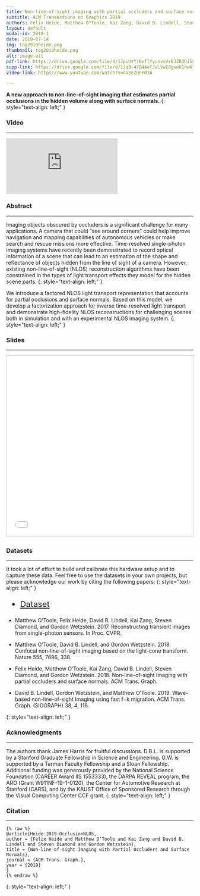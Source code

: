 ```yaml
---
title: Non-line-of-sight imaging with partial occluders and surface normals 
subtitle: ACM Transactions on Graphics 2019 
authors: Felix Heide, Matthew O"Toole, Kai Zang, David B. Lindell, Steven Diamond, Gordon Wetzstein 
layout: default
modal-id: 2019-1
date: 2019-07-14
img: tog2019heide.png
thumbnail: tog2019heide.png
alt: image-alt
pdf-link: https://drive.google.com/file/d/1JpuUYYrNvTlYyunvsVrBJZRdDJ5SVEed/view 
supp-link: https://drive.google.com/file/d/1Jq9-47B44eTJwLVwE0gweU1nw6lqB1kz/view
video-link: https://www.youtube.com/watch?v=nVoEZuFFMzA

---
```


**A new approach to non-line-of-sight imaging that estimates partial occlusions in the hidden volume along with surface normals.**
{: style="text-align: left;" }


### Video
- - -
<div class="embed-responsive embed-responsive-16by9">
<iframe class="embed-responsive-item" src="https://www.youtube.com/embed/nVoEZuFFMzA" frameborder="0" allow="accelerometer; autoplay; encrypted-media; gyroscope; picture-in-picture" allowfullscreen></iframe>
</div>

### Abstract
- - -
Imaging objects obscured by occluders is a significant challenge for many applications. A camera that could “see around corners” could help improve navigation and mapping capabilities of autonomous vehicles or make search and rescue missions more effective. Time-resolved single-photon imaging systems have recently been demonstrated to record optical information of a scene that can lead to an estimation of the shape and reflectance of objects hidden from the line of sight of a camera. However, existing non-line-of-sight (NLOS) reconstruction algorithms have been constrained in the types of light transport effects they model for the hidden scene parts.
{: style="text-align: left;" }

We introduce a factored NLOS light transport representation that accounts for partial occlusions and surface normals. Based on this model, we develop a factorization approach for inverse time-resolved light transport and demonstrate high-fidelity NLOS reconstructions for challenging scenes both in simulation and with an experimental NLOS imaging system.
{: style="text-align: left;" }

### Slides
- - -
<iframe src="//www.slideshare.net/slideshow/embed_code/key/t2MyzgkClBKJD8" width="595" height="485" frameborder="0" marginwidth="0" marginheight="0" scrolling="no" style="border:1px solid #CCC; border-width:1px; margin-bottom:5px; max-width: 100%;" allowfullscreen> </iframe> 

### Datasets
- - -
It took a lot of effort to build and calibrate this hardware setup and to capture these data. Feel free to use the datasets in your own projects, but please acknowledge our work by citing the following papers:
{: style="text-align: left;" }

<ul class="list-inline" style="font-size: 22px;">
<li><a href="https://drive.google.com/file/d/1rIfzyJBT_EMeuP3d5yvouSVBnjCs4TCA/view">Dataset</a></li>
</ul>

<ul>
<li> <p> Matthew O’Toole, Felix Heide, David B. Lindell, Kai Zang, Steven Diamond, and Gordon Wetzstein. 2017. Reconstructing transient images from single-photon sensors. In Proc. CVPR. </p> </li>
<li> <p> Matthew O’Toole, David B. Lindell, and Gordon Wetzstein. 2018. Confocal non-line-of-sight imaging based on the light-cone transform. Nature 555, 7696, 338. </p></li>
<li><p> Felix Heide, Matthew O’Toole, Kai Zang, David B. Lindell, Steven Diamond, and Gordon Wetzstein. 2018. Non-line-of-sight Imaging with partial occluders and surface normals. ACM Trans. Graph.  </p></li>
<li><p> David B. Lindell, Gordon Wetzstein, and Matthew O’Toole. 2019. Wave-based non-line-of-sight Imaging using fast f−k migration. ACM Trans. Graph. (SIGGRAPH) 38, 4, 116.</p></li>
</ul>
{: style="text-align: left;" }

### Acknowledgments
- - -
The authors thank James Harris for fruitful discussions. D.B.L. is supported by a Stanford Graduate Fellowship in Science and Engineering. G.W. is supported by a Terman Faculty Fellowship and a Sloan Fellowship. Additional funding was generously provided by the National Science Foundation (CAREER Award IIS 1553333), the DARPA REVEAL program, the ARO (Grant W911NF-19-1-0120), the Center for Automotive Research at Stanford (CARS), and by the KAUST Office of Sponsored Research through the Visual Computing Center CCF grant.
{: style="text-align: left;" }

### Citation
- - -
```
{% raw %}
@article{Heide:2019:OcclusionNLOS,
author = {Felix Heide and Matthew O’Toole and Kai Zang and David B. Lindell and Steven Diamond and Gordon Wetzstein},
title = {Non-line-of-sight Imaging with Partial Occluders and Surface Normals},
journal = {ACM Trans. Graph.},
year = {2019}
}
{% endraw %}
```
{: style="text-align: left;" }


